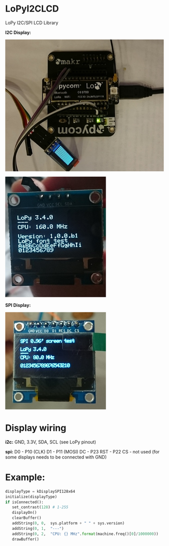 # LoPyI2CLCD
LoPy I2C/SPI LCD Library

**I2C Display:**

![LCD-1](screenshots/LoPy-lcd1.jpg)

![LCD-1](screenshots/LoPy-lcd3.jpg)

**SPI Display:**

![LCD-2](screenshots/LoPy-lcd2.jpg)

# Display wiring
**i2c:** 
GND, 3.3V, SDA, SCL (see LoPy pinout)

**spi:** 
D0 - P10 (CLK)
D1 - P11 (MOSI)
DC - P23
RST - P22
CS - not used (for some displays needs to be connected with GND)

# Example:
```python
displayType = kDisplaySPI128x64
initialize(displayType)
if isConnected():
   set_contrast(128) # 1-255
   displayOn()
   clearBuffer()
   addString(0, 0,  sys.platform + " " + sys.version)
   addString(0, 1,  "---")
   addString(0, 2,  "CPU: {} MHz".format(machine.freq()[0]/1000000))
   drawBuffer()
```
